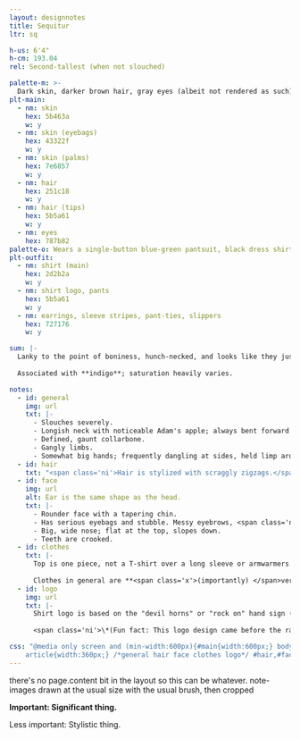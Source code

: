 ```yaml
---
layout: designnotes
title: Sequitur
ltr: sq

h-us: 6'4"
h-cm: 193.04
rel: Second-tallest (when not slouched)

palette-m: >-
  Dark skin, darker brown hair, gray eyes (albeit not rendered as such). Hair is a long, messy wave, and dyed at the tips (appears gray, very faded).
plt-main:
  - nm: skin
    hex: 5b463a
    w: y
  - nm: skin (eyebags)
    hex: 43322f
    w: y
  - nm: skin (palms)
    hex: 7e6857
    w: y
  - nm: hair
    hex: 251c18
    w: y
  - nm: hair (tips)
    hex: 5b5a61
    w: y
  - nm: eyes
    hex: 787b82
palette-o: Wears a single-button blue-green pantsuit, black dress shirt, dark blue tie, and shoes that match the suit.
plt-outfit:
  - nm: shirt (main)
    hex: 2d2b2a
    w: y
  - nm: shirt logo, pants
    hex: 5b5a61
    w: y
  - nm: earrings, sleeve stripes, pant-ties, slippers
    hex: 727176
    w: y

sum: |-
  Lanky to the point of boniness, hunch-necked, and looks like they just rolled out of bed. Slouches for days [albeit not shown in reference for height clarity]. Striped sleeves and faded hair tips used to be brighter. Pajama pants and slippers all the way down.
  
  Associated with **indigo**; saturation heavily varies.

notes:
  - id: general
    img: url
    txt: |-
      - Slouches severely.
      - Longish neck with noticeable Adam's apple; always bent forward to some degree, even when standing upright.
      - Defined, gaunt collarbone.
      - Gangly limbs.
      - Somewhat big hands; frequently dangling at sides, held limp around torso, or absently picking teeth.
  - id: hair
    txt: "<span class='ni'>Hair is stylized with scraggly zigzags.</span> **<span class='x'>Important: </span>Bangs cover their right eye.**"
  - id: face
    img: url
    alt: Ear is the same shape as the head.
    txt: |-
      - Rounder face with a tapering chin.
      - Has serious eyebags and stubble. Messy eyebrows, <span class='ni'>which match how I draw the rest of the eye. They *have* an eye color but, because of this stylization, it's not discernible.</span>
      - Big, wide nose; flat at the top, slopes down.
      - Teeth are crooked.
  - id: clothes
    txt: |-
      Top is one piece, not a T-shirt over a long sleeve or armwarmers. <span class='ni'><span class='x'>Some trivia: It's</span>Riffed loosely from the ’90s--2000s-inspired look of 100 gecs, specifically from the [<i>1000 Gecs</i> album](https://en.wikipedia.org/wiki/1000_Gecs).</span> Sleeve stripes are thin; count doesn't matter.
      
      Clothes in general are **<span class='x'>(importantly) </span>very worn**; shirt neck is is wide for lack of elasticity, logo is faded. Pajama-sweatpants are frumpy. Small wonder the slippers stay on.
  - id: logo
    img: url
    txt: |-
      Shirt logo is based on the "devil horns" or "rock on" hand sign (🤘), a gas mask, and (more loosely, initially by coincidence*) a rabbit. (Also see [concept brainstorming](../../../gallery/roundups/2021-06) and [solo art](../../../gallery/teef); both designs are outdated but get the idea across.)
      
      <span class='ni'>\*(Fun fact: This logo design came before the rabbits! The idea that would *become* the rabbits had been around for much longer, but they didn't take shape for another few months.)</span>

css: "@media only screen and (min-width:600px){#main{width:600px;} body{width:1370px;} #sum{width:45.65rem;} details{width:49rem;} main{padding-right:5px;}
	article{width:360px;} /*general hair face clothes logo*/ #hair,#face,#logo{margin-left:370px;} #clothes{margin-top:505px;} #face{margin-top:85px;} #face img{margin-top:.5em;} #logo img{float:left; width:25%; margin:.5em 1em 0 0; padding-bottom:3em;} #logo{margin-top:595px;} #logo p{margin:.5em 0;} #logo p:last-child{font-size:.85em; line-height:1.5;}}"
---
```

there's no page.content bit in the layout so this can be whatever. note-images drawn at the usual size with the usual brush, then cropped

**<span class='x'>Important: </span>Significant thing.**

<span class='ni'><span class='x'>Less important: </span>Stylistic thing.</span>